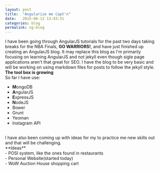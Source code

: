 ```yaml
---
layout: post
title:  "Angularize me Capt'n"
date:   2015-06-12 13:43:31
categories: blog
permalink: ng-blog
---
```

I have been going through AngularJS tutorials for the past two days taking breaks for the NBA Finals, **GO WARRIORS!**, and have just finished up creating an AngularJS blog. It may replace this blog as I'm primarily focusing on learning AngularJS and not jekyll even though sigle page applications aren't that great for SEO. I have the blog to be very basic and will be working on using markdown files for posts to follow the jekyll style.
<br>
**The tool box is growing**<br>
So far I have use:<br>
- **M**ongoDB<br>
- **A**ngularJS<br>
- **E**xpressJS<br>
- **N**odeJS<br>
- Bower
- Grunt<br>
- Yeoman<br>
- Instagram API<br>
<br>
I have also been coming up with ideas for my to practice me new skills out and that will be challenging.<br>
**Ideas**<br>
- POSI system, like the ones found in restaurants<br>
- Personal Website(started today)<br>
- WoW Auction House shopping cart<br>
